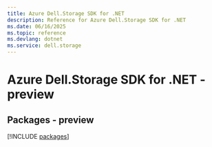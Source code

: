 ```yaml
---
title: Azure Dell.Storage SDK for .NET
description: Reference for Azure Dell.Storage SDK for .NET
ms.date: 06/16/2025
ms.topic: reference
ms.devlang: dotnet
ms.service: dell.storage
---
```

# Azure Dell.Storage SDK for .NET - preview
## Packages - preview
[!INCLUDE [packages](dell.storage-index.md)]